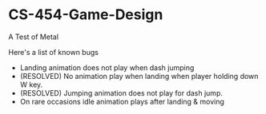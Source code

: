 # CS-454-Game-Design
A Test of Metal

Here's a list of known bugs

- Landing animation does not play when dash jumping
- (RESOLVED) No animation play when landing when player holding down W key.
- (RESOLVED) Jumping animation does not play for dash jump.
- On rare occasions idle animation plays after landing & moving
